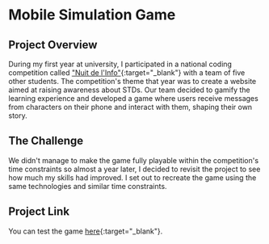 
# Mobile Simulation Game

## Project Overview

During my first year at university, I participated in a national coding competition called ["Nuit de l'Info"](https://www.nuitdelinfo.com/){:target="_blank"} with a team of five other students. The competition's theme that year was to create a website aimed at raising awareness about STDs. Our team decided to gamify the learning experience and developed a game where users receive messages from characters on their phone and interact with them, shaping their own story.

## The Challenge

We didn't manage to make the game fully playable within the competition's time constraints so almost a year later, I decided to revisit the project to see how much my skills had improved. I set out to recreate the game using the same technologies and similar time constraints.

## Project Link

You can test the game [here](https://c-r-lewis.github.io/nuitDeLinfo/){:target="_blank"}.
